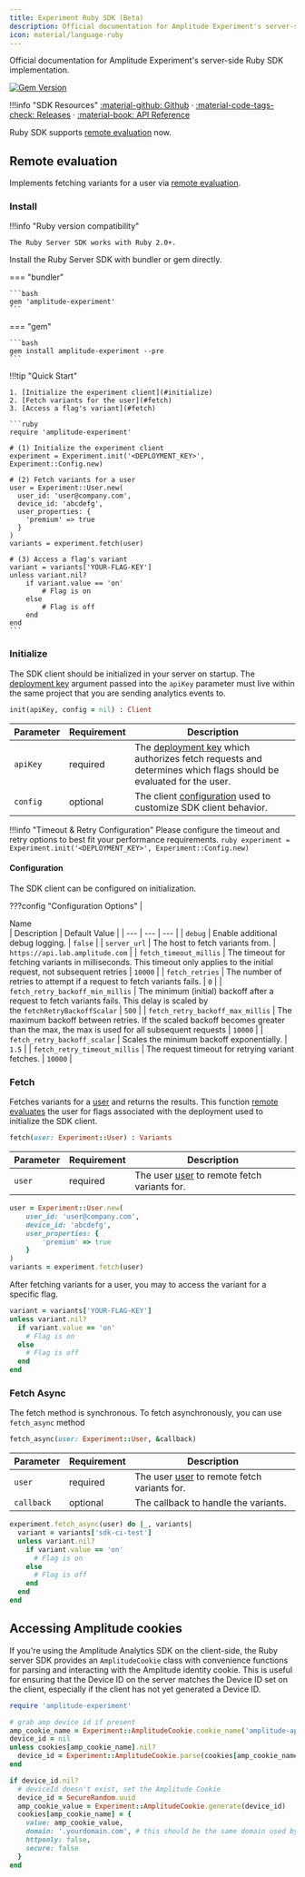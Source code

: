 ```yaml
---
title: Experiment Ruby SDK (Beta)
description: Official documentation for Amplitude Experiment's server-side Ruby SDK implementation.
icon: material/language-ruby
---
```


Official documentation for Amplitude Experiment's server-side Ruby SDK implementation.

[![Gem Version](https://badge.fury.io/rb/amplitude-experiment.svg)](https://badge.fury.io/rb/amplitude-experiment)

!!!info "SDK Resources"
     [:material-github: Github](https://github.com/amplitude/experiment-ruby-server) · [:material-code-tags-check: Releases](https://github.com/amplitude/experiment-ruby-server/releases) · [:material-book: API Reference](https://amplitude.github.io/experiment-ruby-server/)

Ruby SDK supports [remote evaluation](../general/evaluation/remote-evaluation.md) now.

## Remote evaluation

Implements fetching variants for a user via [remote evaluation](../general/evaluation/remote-evaluation.md).

### Install

!!!info "Ruby version compatibility"

    The Ruby Server SDK works with Ruby 2.0+.

Install the Ruby Server SDK with bundler or gem directly.

=== "bundler"

    ```bash
    gem 'amplitude-experiment'
    ```

=== "gem"

    ```bash
    gem install amplitude-experiment --pre
    ```

!!!tip "Quick Start"

    1. [Initialize the experiment client](#initialize)
    2. [Fetch variants for the user](#fetch)
    3. [Access a flag's variant](#fetch)

    ```ruby
    require 'amplitude-experiment'

    # (1) Initialize the experiment client
    experiment = Experiment.init('<DEPLOYMENT_KEY>', Experiment::Config.new)

    # (2) Fetch variants for a user
    user = Experiment::User.new(
      user_id: 'user@company.com',
      device_id: 'abcdefg',
      user_properties: {
        'premium' => true
      }
    )
    variants = experiment.fetch(user)

    # (3) Access a flag's variant
    variant = variants['YOUR-FLAG-KEY']
    unless variant.nil?
        if variant.value == 'on'
            # Flag is on
        else
            # Flag is off
        end
    end
    ```

### Initialize

The SDK client should be initialized in your server on startup. The [deployment key](../general/data-model.md#deployments) argument passed into the `apiKey` parameter must live within the same project that you are sending analytics events to.

```ruby
init(apiKey, config = nil) : Client
```

| Parameter | Requirement | Description |
| --- | --- | --- |
| `apiKey` | required | The [deployment key](../general/data-model.md#deployments) which authorizes fetch requests and determines which flags should be evaluated for the user. |
| `config` | optional | The client [configuration](#configuration) used to customize SDK client behavior. |

!!!info "Timeout & Retry Configuration"
     Please configure the timeout and retry options to best fit your performance requirements.
    ```ruby
    experiment = Experiment.init('<DEPLOYMENT_KEY>', Experiment::Config.new)
    ```

#### Configuration

The SDK client can be configured on initialization.

???config "Configuration Options"
    | <div class="big-column">Name</div>  | Description | Default Value |
    | --- | --- | --- |
    | `debug` | Enable additional debug logging. | `false` |
    | `server_url` | The host to fetch variants from. | `https://api.lab.amplitude.com` |
    | `fetch_timeout_millis` | The timeout for fetching variants in milliseconds. This timeout only applies to the initial request, not subsequent retries | `10000` |
    | `fetch_retries` | The number of retries to attempt if a request to fetch variants fails. | `0` |
    | `fetch_retry_backoff_min_millis` | The minimum (initial) backoff after a request to fetch variants fails. This delay is scaled by the `fetchRetryBackoffScalar` | `500` |
    | `fetch_retry_backoff_max_millis` | The maximum backoff between retries. If the scaled backoff becomes greater than the max, the max is used for all subsequent requests | `10000` |
    | `fetch_retry_backoff_scalar` | Scales the minimum backoff exponentially. | `1.5` |
    | `fetch_retry_timeout_millis` | The request timeout for retrying variant fetches. | `10000` |



### Fetch

Fetches variants for a [user](../general/data-model.md#users) and returns the results. This function [remote evaluates](../general/evaluation/remote-evaluation.md) the user for flags associated with the deployment used to initialize the SDK client.

```ruby
fetch(user: Experiment::User) : Variants
```

| Parameter  | Requirement | Description |
| --- | --- | --- |
| `user` | required | The user [user](../general/data-model.md#users) to remote fetch variants for. |

```ruby
user = Experiment::User.new(
    user_id: 'user@company.com',
    device_id: 'abcdefg',
    user_properties: {
        'premium' => true
    }
)
variants = experiment.fetch(user)
```

After fetching variants for a user, you may to access the variant for a specific flag.

```ruby
variant = variants['YOUR-FLAG-KEY']
unless variant.nil?
  if variant.value == 'on'
    # Flag is on
  else
    # Flag is off
  end
end
```

### Fetch Async

The fetch method is synchronous. To fetch asynchronously, you can use `fetch_async` method
```ruby
fetch_async(user: Experiment::User, &callback)
```

| Parameter  | Requirement | Description                                                                   |
|------------|-------------|-------------------------------------------------------------------------------|
| `user`     | required    | The user [user](../general/data-model.md#users) to remote fetch variants for. |
| `callback` | optional    | The callback to handle the variants.                                          |

```ruby
experiment.fetch_async(user) do |_, variants|
  variant = variants['sdk-ci-test']
  unless variant.nil?
    if variant.value == 'on'
      # Flag is on
    else
      # Flag is off
    end
  end
end
```

## Accessing Amplitude cookies

If you're using the Amplitude Analytics SDK on the client-side, the Ruby server SDK provides an `AmplitudeCookie` class with convenience functions for parsing and interacting with the Amplitude identity cookie. This is useful for ensuring that the Device ID on the server matches the Device ID set on the client, especially if the client has not yet generated a Device ID.

```ruby
require 'amplitude-experiment'

# grab amp device id if present
amp_cookie_name = Experiment::AmplitudeCookie.cookie_name('amplitude-api-key')
device_id = nil
unless cookies[amp_cookie_name].nil?
  device_id = Experiment::AmplitudeCookie.parse(cookies[amp_cookie_name]).device_id
end

if device_id.nil?
  # deviceId doesn't exist, set the Amplitude Cookie
  device_id = SecureRandom.uuid
  amp_cookie_value = Experiment::AmplitudeCookie.generate(device_id)
  cookies[amp_cookie_name] = {
    value: amp_cookie_value,
    domain: '.yourdomain.com', # this should be the same domain used by the Amplitude JS SDK
    httponly: false,
    secure: false
  }
end
```

